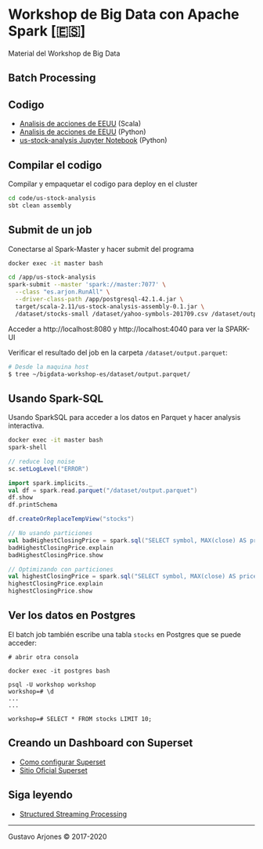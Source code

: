 # Workshop de Big Data con Apache Spark [🇪🇸]
Material del Workshop de Big Data

## Batch Processing

## Codigo
* [Analisis de acciones de EEUU](code/scala/us-stock-analysis) (Scala)
* [Analisis de acciones de EEUU](code/python/us-stock-analysis) (Python)
* [us-stock-analysis Jupyter Notebook](jupyter/notebook/batch_etl_steps.ipynb) (Python)

## Compilar el codigo
Compilar y empaquetar el codigo para deploy en el cluster

```bash
cd code/us-stock-analysis
sbt clean assembly
```

## Submit de un job
Conectarse al Spark-Master y hacer submit del programa

```bash
docker exec -it master bash

cd /app/us-stock-analysis
spark-submit --master 'spark://master:7077' \
  --class "es.arjon.RunAll" \
  --driver-class-path /app/postgresql-42.1.4.jar \
  target/scala-2.11/us-stock-analysis-assembly-0.1.jar \
  /dataset/stocks-small /dataset/yahoo-symbols-201709.csv /dataset/output.parquet
```
Acceder a http://localhost:8080 y http://localhost:4040 para ver la SPARK-UI

Verificar el resultado del job en la carpeta `/dataset/output.parquet`:

```bash
# Desde la maquina host
$ tree ~/bigdata-workshop-es/dataset/output.parquet/
```

## Usando Spark-SQL
Usando SparkSQL para acceder a los datos en Parquet y hacer analysis interactiva.

```bash
docker exec -it master bash
spark-shell
```

```scala
// reduce log noise
sc.setLogLevel("ERROR")

import spark.implicits._
val df = spark.read.parquet("/dataset/output.parquet")
df.show
df.printSchema

df.createOrReplaceTempView("stocks")

// No usando particiones
val badHighestClosingPrice = spark.sql("SELECT symbol, MAX(close) AS price FROM stocks WHERE full_date >= '2017-09-01' AND full_date < '2017-10-01' GROUP BY symbol")
badHighestClosingPrice.explain
badHighestClosingPrice.show

// Optimizando con particiones
val highestClosingPrice = spark.sql("SELECT symbol, MAX(close) AS price FROM stocks WHERE year=2017 AND month=9 GROUP BY symbol")
highestClosingPrice.explain
highestClosingPrice.show
```

## Ver los datos en Postgres
El batch job también escribe una tabla `stocks` en Postgres que se puede acceder:

```
# abrir otra consola

docker exec -it postgres bash

psql -U workshop workshop
workshop=# \d
...
...

workshop=# SELECT * FROM stocks LIMIT 10;
```

## Creando un Dashboard con Superset

* [Como configurar Superset](./README-superset.md)
* [Sitio Oficial Superset](https://superset.apache.org/)


## Siga leyendo
* [Structured Streaming Processing](README-streaming.md)


____
Gustavo Arjones &copy; 2017-2020
